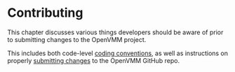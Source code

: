 # Contributing

This chapter discusses various things developers should be aware of prior to
submitting changes to the OpenVMM project.

This includes both code-level [coding conventions](./contrib/code.md), as well
as instructions on properly [submitting changes](./contrib/pr.md) to the OpenVMM
GitHub repo.
